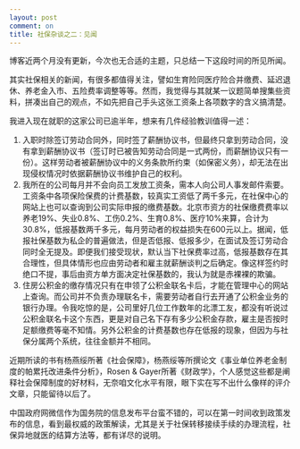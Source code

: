 ```yaml
---
layout: post
comment: on
title: 社保杂谈之二：见闻
---
```


博客近两个月没有更新，今次也无合适的主题，只总结一下这段时间的所见所闻。

<!--excerpt-->

其实社保相关的新闻，有很多都值得关注，譬如生育险同医疗险合并缴费、延迟退休、养老金入市、五险费率调整等等。然而，我觉得与其就某一议题简单搜集些资料，拼凑出自己的观点，不如先把自己手头这张工资条上各项数字的含义搞清楚。

我进入现在就职的这家公司已逾半年，想来有几件经验教训值得一述：

1. 入职时除签订劳动合同外，同时签了薪酬协议书，但最终只拿到劳动合同，没有拿到薪酬协议书（签订时已被告知劳动合同是一式两份，而薪酬协议只有一份）。这样劳动者被薪酬协议中的义务条款所约束（如保密义务），却无法在出现侵权情况时依据薪酬协议书维护自己的权利。
2. 我所在的公司每月并不会向员工发放工资条，需本人向公司人事发邮件索要。工资条中各项保险保费的计费基数，较真实工资低了两千多元，在社保中心的网站上也可以查询到公司实际申报的缴费基数。北京市资方的社保缴费费率以养老19%、失业0.8%、工伤0.2%、生育0.8%、医疗10%来算，合计为30.8%，低报基数两千多元，每月劳动者的权益损失在600元以上。据闻，低报社保基数为私企的普遍做法，但是否低报、低报多少，在面试及签订劳动合同时全无提及。即便我们接受现状，默认当下社保费率过高，低报基数存在其合理性，但具体情形也应由劳动者和雇主就薪酬谈判之后确定。像这样签约时绝口不提，事后由资方单方面决定社保基数的，我认为就是赤裸裸的欺骗。
3. 住房公积金的缴存情况只有在申领了公积金联名卡后，才能在管理中心的网站上查询。而公司并不负责办理联名卡，需要劳动者自行去开通了公积金业务的银行办理。令我吃惊的是，公司里好几位工作数年的北漂工友，都没有听说过公积金联名卡这个东西，更是对自己名下存有多少公积金存款，雇主是否按时足额缴费等毫不知情。另外公积金的计费基数也存在低报的现象，但因为与社保分属两个系统，往往金额并不相同。

近期所读的书有杨燕绥所著《社会保障》，杨燕绥等所撰论文《事业单位养老金制度的帕累托改进条件分析》，Rosen & Gayer所著《财政学》，个人感觉这些都是阐释社会保障制度的好材料，无奈咱文化水平有限，眼下实在写不出什么像样的评介文章，只能留待以后了。

中国政府网微信作为国务院的信息发布平台蛮不错的，可以在第一时间收到政策发布的信息，看到最权威的政策解读，尤其是关于社保转移接续手续的办理流程，社保异地就医的结算方法等，都有详尽的说明。

